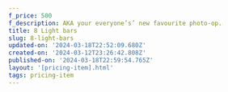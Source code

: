 ```yaml
---
f_price: 500
f_description: AKA your everyone’s’ new favourite photo-op.
title: 8 Light bars
slug: 8-light-bars
updated-on: '2024-03-18T22:52:09.680Z'
created-on: '2024-03-12T23:26:42.808Z'
published-on: '2024-03-18T22:59:54.765Z'
layout: '[pricing-item].html'
tags: pricing-item
---
```



